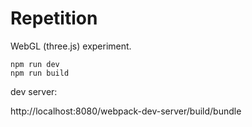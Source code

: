 # Repetition

WebGL (three.js) experiment.

    npm run dev
    npm run build

dev server: 

http://localhost:8080/webpack-dev-server/build/bundle

